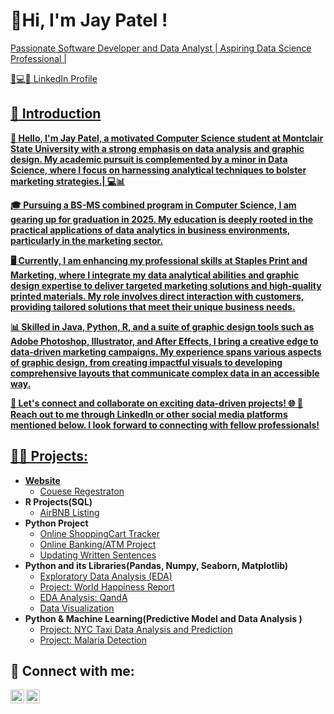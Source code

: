 <h1>👋Hi, I'm Jay Patel ! <br/><a  <a href=""></h1>
  Passionate Software Developer and Data Analyst | Aspiring Data Science Professional |

  <a href="https://www.linkedin.com/in/jaypatel111jp"> 📢💻🔵 LinkedIn Profile </h1>
  
  <h2> 📝 Introduction</h2>

<b>👋 Hello, I'm Jay Patel, a motivated Computer Science student at Montclair State University with a strong emphasis on data analysis and graphic design. My academic pursuit is complemented by a minor in Data Science, where I focus on harnessing analytical techniques to bolster marketing strategies.|  💻📊

🎓 Pursuing a BS-MS combined program in Computer Science, I am gearing up for graduation in 2025. My education is deeply rooted in the practical applications of data analytics in business environments, particularly in the marketing sector.

🖥️ Currently, I am enhancing my professional skills at Staples Print and Marketing, where I integrate my data analytical abilities and graphic design expertise to deliver targeted marketing solutions and high-quality printed materials. My role involves direct interaction with customers, providing tailored solutions that meet their unique business needs.

📊 Skilled in Java, Python, R, and a suite of graphic design tools such as Adobe Photoshop, Illustrator, and After Effects, I bring a creative edge to data-driven marketing campaigns. My experience spans various aspects of graphic design, from creating impactful visuals to developing comprehensive layouts that communicate complex data in an accessible way.

💼  Let's connect and collaborate on exciting data-driven projects! 🌐 🤳 Reach out to me through LinkedIn or other social media platforms mentioned below. I look forward to connecting with fellow professionals!</b>
<h2>👨‍💻 Projects:</h2>

- <b>Website </b>
  - [Couese Regestraton ](https://github.com/JayPatel-111/CoursrRegestration)
- <b>R Projects(SQL) </b>
  - [AirBNB Listing](https://github.com/JayPatel-111/AirBNB-listing)
- <b>Python Project</b>
  - [Online ShoppingCart Tracker](https://github.com/JayPatel-111/OnlineShoppingCart_Tracker)
  - [Online Banking/ATM Project](https://github.com/JayPatel-111/OnlineBanking-ATM_Project)
  - [Updating Written Sentences](https://github.com/JayPatel-111/UpdatingTheWrittenSentences)
- <b>Python and its Libraries(Pandas, Numpy, Seaborn, Matplotlib) </b>
  - [Exploratory Data Analysis (EDA)](https://github.com/JayPatel-111/NYC-Taxi_EDA-Analysis)
  - [Project: World Happiness Report](https://github.com/JayPatel-111/Project-WorldHappinessReport)
  - [EDA Analysis: QandA](https://github.com/JayPatel-111/EDA-Analysis)
  - [Data Visualization](https://github.com/JayPatel-111/DataVisualization)
- <b>Python & Machine Learning(Predictive Model and Data Analysis )</b>
  - [Project: NYC Taxi Data Analysis and Prediction](https://github.com/JayPatel-111/NYC-Taxi_EDA-Analysis)
  - [Project: Malaria Detection](https://github.com/JayPatel-1117/MalariaDetectionProject)


<h2> 🤳 Connect with me:</h2>

[<img align="left" alt="Jay Patel | LinkedIn" width="22px" src="https://cdn.jsdelivr.net/npm/simple-icons@v3/icons/linkedin.svg" />][linkedin]
[<img align="left" alt="JayPatel | Instagram" width="22px" src="https://cdn.jsdelivr.net/npm/simple-icons@v3/icons/instagram.svg" />][instagram]

[instagram]: https://www.instagram.com/jaypatel.111/
[linkedin]: https://www.linkedin.com/in/jaypatel111jp


